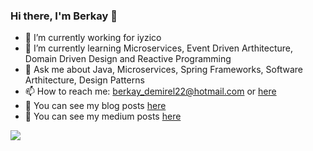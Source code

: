 ### Hi there, I'm Berkay 👋
- 🔭 I’m currently working for iyzico
- 🌱 I’m currently learning Microservices, Event Driven Arthitecture, Domain Driven Design and Reactive Programming
- 💬 Ask me about Java, Microservices, Spring Frameworks, Software Arthitecture, Design Patterns
- 📫 How to reach me: berkay_demirel22@hotmail.com or [here](https://www.linkedin.com/in/berkay22demirel)
- 📖  You can see my blog posts [here](http://berkay22demirel.blogspot.com)
- 📕 You can see my medium posts [here](https://berkay22demirel.medium.com)

![](https://raw.githubusercontent.com/berkay22demirel/github-stats/master/generated/overview.svg#gh-dark-mode-only)
